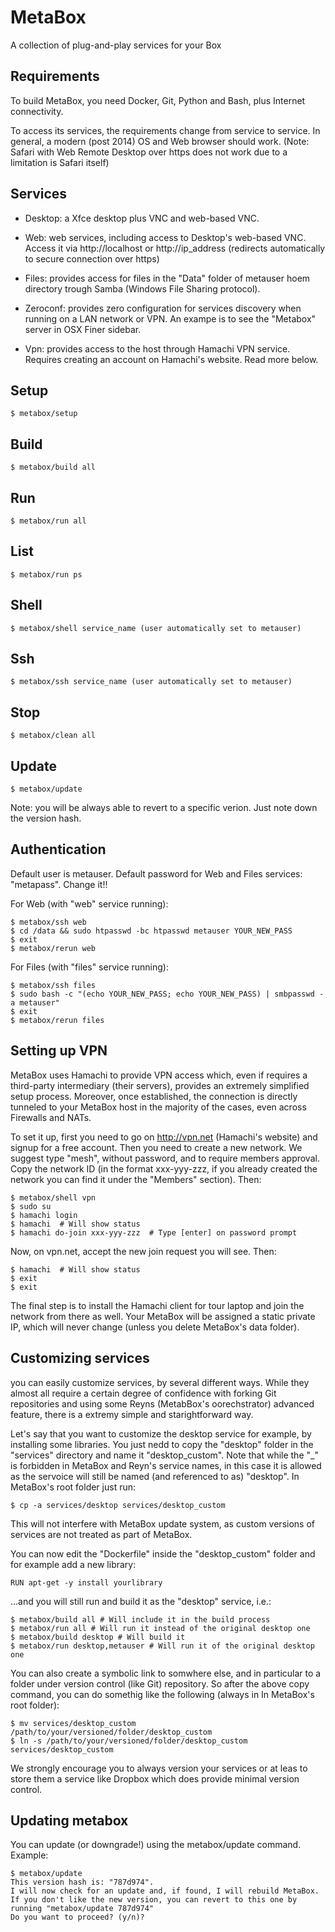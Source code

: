 # MetaBox
A collection of plug-and-play services for your Box

## Requirements

To build MetaBox, you need Docker, Git, Python and Bash, plus Internet connectivity.

To access its services, the requirements change from service to service. In general, a modern (post 2014) OS and Web browser should work. (Note: Safari with Web Remote Desktop over https does not work due to a limitation is Safari itself)




## Services

* Desktop: a Xfce desktop plus VNC and web-based VNC.


* Web: web services, including access to Desktop's web-based VNC. Access it via http://localhost or http://ip_address (redirects automatically to secure connection over https)

* Files: provides access for files in the "Data" folder of metauser hoem directory trough Samba (Windows File Sharing protocol).

* Zeroconf: provides zero configuration for services discovery when running on a LAN network or VPN. An exampe is to see the "Metabox" server in OSX Finer sidebar.

* Vpn: provides access to the host through Hamachi VPN service. Requires creating an account on Hamachi's website. Read more below.


## Setup

    $ metabox/setup

## Build

    $ metabox/build all

## Run

    $ metabox/run all


## List

    $ metabox/run ps

## Shell

    $ metabox/shell service_name (user automatically set to metauser)


## Ssh

    $ metabox/ssh service_name (user automatically set to metauser)


## Stop

    $ metabox/clean all

## Update

    $ metabox/update

Note: you will be always able to revert to a specific verion. Just note down the version hash.

## Authentication

Default user is metauser. Default password for Web and Files services: "metapass". Change it!!

For Web (with "web" service running):

    $ metabox/ssh web
    $ cd /data && sudo htpasswd -bc htpasswd metauser YOUR_NEW_PASS
    $ exit
    $ metabox/rerun web

For Files (with "files" service running):

    $ metabox/ssh files
    $ sudo bash -c "(echo YOUR_NEW_PASS; echo YOUR_NEW_PASS) | smbpasswd -a metauser"
    $ exit
    $ metabox/rerun files


## Setting up VPN

MetaBox uses Hamachi to provide VPN access which, even if requires a third-party intermediary (their servers), provides an extremely simplified setup process. Moreover, once established, the connection is directly tunneled to your MetaBox host in the majority of the cases, even across Firewalls and NATs.

To set it up, first you need to go on http://vpn.net (Hamachi's website) and signup for a free account. Then you need to create a new network. We suggest type "mesh", without password, and to require members approval. Copy the network ID (in the format xxx-yyy-zzz, if you already created the network you can find it under the "Members" section). Then:

    $ metabox/shell vpn
    $ sudo su
    $ hamachi login
    $ hamachi  # Will show status
    $ hamachi do-join xxx-yyy-zzz  # Type [enter] on password prompt
    
Now, on vpn.net, accept the new join request you will see. Then:
    
    $ hamachi  # Will show status    
    $ exit
    $ exit

The final step is to install the Hamachi client for tour laptop and join the network from there as well. Your MetaBox will be assigned a static private IP, which will never change (unless you delete MetaBox's data folder).


## Customizing services

you can easily customize services, by several different ways. While they almost all require a certain degree of confidence with forking Git repositories and using some Reyns (MetabBox's oorechstrator) advanced feature, there is a extremy simple and starightforward way.

Let's say that you want to customize the desktop service for example, by installing some libraries. You just nedd to copy the "desktop" folder in the "services" directory and name it "desktop_custom". Note that while the "_" is forbidden in MetaBox and Reyn's service names, in this case it is allowed as the servoice will still be named (and referenced to as) "desktop". In MetaBox's root folder just run:

    $ cp -a services/desktop services/desktop_custom

This will not interfere with MetaBox update system, as custom versions of services are not treated as part of MetaBox.

You can now edit the "Dockerfile" inside the "desktop_custom" folder and for example add a new library:

    RUN apt-get -y install yourlibrary 

...and you will still run and build it as the "desktop" service, i.e.:

    $ metabox/build all # Will include it in the build process
    $ metabox/run all # Will run it instead of the original desktop one
    $ metabox/build desktop # Will build it
    $ metabox/run desktop,metauser # Will run it of the original desktop one

You can also create a symbolic link to somwhere else, and in particular to a folder under version control (like Git) repository. So after the above copy command, you can do somethig like the following (always in In MetaBox's root folder):

    $ mv services/desktop_custom /path/to/your/versioned/folder/desktop_custom
	$ ln -s /path/to/your/versioned/folder/desktop_custom services/desktop_custom

We strongly encourage you to always version your services or at leas to store them a service like Dropbox which does provide minimal version control.


## Updating metabox
 You can update (or downgrade!) using the metabox/update command. Example:
 
    $ metabox/update 
    This version hash is: "787d974".
    I will now check for an update and, if found, I will rebuild MetaBox.
    If you don't like the new version, you can revert to this one by running "metabox/update 787d974"
    Do you want to proceed? (y/n)?

